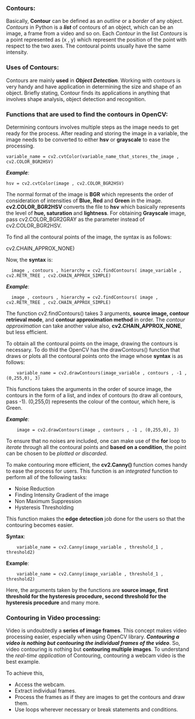 ### Contours:

Basically, **Contour** can be defined as an *outline* or a *border* of any object. *Contours* in Python is a ***list*** of contours of an object, which can be an image, a frame from a video and so on. Each *Contour* in the list *Contours* is a point represented as (x , y) which represent the position of the point with respect to the two axes. The contoural points usually have the same intensity.

### Uses of Contours:

Contours are mainly **used** in ***Object Detection***. Working with contours is very handy and have application in determining the size and shape of an object. Briefly stating, Contour finds its applications in anything that involves shape analysis, object detection and recognition. 

### Functions that are used to find the contours in OpenCV:

Determining contours involves multiple steps as the image needs to get ready for the process. After reading and storing the image in a variable, the image needs to be converted to either **hsv** or **grayscale** to ease the processing.

    variable_name = cv2.cvtColor(variable_name_that_stores_the_image , cv2.COLOR_BGR2HSV)
    
***Example***:

    hsv = cv2.cvtColor(image , cv2.COLOR_BGR2HSV)
    
  The normal format of the image is **BGR** which represents the order of consideration of intensities of **Blue, Red** and **Green** in the image. **cv2.COLOR_BGR2HSV** converts the file to **hsv** which basically represents the level of **hue, saturation** and **lightness**. For obtaining **Grayscale** image, pass cv2.COLOR_BGR2GRAY as the parameter instead of cv2.COLOR_BGR2HSV.
  
  To find all the contoural points of the image, the syntax is as follows: 
  
  cv2.CHAIN_APPROX_NONE)
      
  Now, the **syntax** is:
  
      image , contours , hierarchy = cv2.findContours( image_variable , cv2.RETR_TREE , cv2.CHAIN_APPROX_SIMPLE)
      
  ***Example***:
  
      image , contours , hierarchy = cv2.findContours( image , cv2.RETR_TREE , cv2.CHAIN_APPROX_SIMPLE)
      
  The function cv2.findContours() takes 3 arguments, **source image, contour retrieval mode**, and **contour approximation method** in order. The *contour approximation* can take another value also, **cv2.CHAIN_APPROX_NONE**, but less efficient. 
  
  To obtain all the contoural points on the image, drawing the contours is necessary. To do thid the OpenCV has the drawContours() function that draws or plots all the contoural points onto the image whose **syntax** is as follows:
  
        variable_name = cv2.drawContours(image_variable , contours , -1 , (0,255,0), 3)
        
 This functions takes the arguments in the order of source image, the contours in the form of a list, and index of contours (to draw all contours, pass -1). (0,255,0) represents the colour of the contour, which here, is Green.
  
  ***Example***:
  
        image = cv2.drawContours(image , contours , -1 , (0,255,0), 3)
        
 To ensure that no noises are included, one can make use of the **for** loop to *iterate* through all the contoural points and **based on a condition**, the point can be chosen to be *plotted or discarded*.
 
 To make contouring more efficient, the **cv2.Canny()** function comes handy to ease the process for users. This function is an *integrated* function to perform all of the following tasks:
 
 - Noise Reduction
 - Finding Intensity Gradient of the image
 - Non Maximum Suppression
 - Hysteresis Thresholding
 
 This function makes the **edge detection** job done for the users so that the contouring becomes easier.
 
 **Syntax**:
 
        variable_name = cv2.Canny(image_variable , threshold_1 , threshold2) 
        
 **Example**:
 
        variable_name = cv2.Canny(image_variable , threshold_1 , threshold2) 
 
 Here, the arguments taken by the functions are **source image, first threshold for the hysteresis procedure, second threshold for the hysteresis procedure** and many more.
 
### Contouring in Video processing:

Video is undoubtedly a **series of image frames**. This concept makes video processing easier, especially when using OpenCV library. ***Contouring a video is nothing but contouring the individual frames of the video***. So, video contouring is nothing but **contouring multiple images**. To understand the *real-time application* of Contouring, contouring a webcam video is the best example.

To achieve this, 

- Access the webcam.
- Extract individual frames.
- Process the frames as if they are images to get the contours and draw them.
- Use loops wherever necessary or break statements and conditions.

